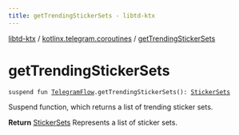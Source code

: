 ```yaml
---
title: getTrendingStickerSets - libtd-ktx
---
```


[libtd-ktx](../index.html) / [kotlinx.telegram.coroutines](index.html) / [getTrendingStickerSets](./get-trending-sticker-sets.html)

# getTrendingStickerSets

`suspend fun `[`TelegramFlow`](../kotlinx.telegram.core/-telegram-flow/index.html)`.getTrendingStickerSets(): `[`StickerSets`](https://tdlibx.github.io/td/docs/org/drinkless/td/libcore/telegram/TdApi/StickerSets.html)

Suspend function, which returns a list of trending sticker sets.

**Return**
[StickerSets](https://tdlibx.github.io/td/docs/org/drinkless/td/libcore/telegram/TdApi/StickerSets.html) Represents a list of sticker sets.

